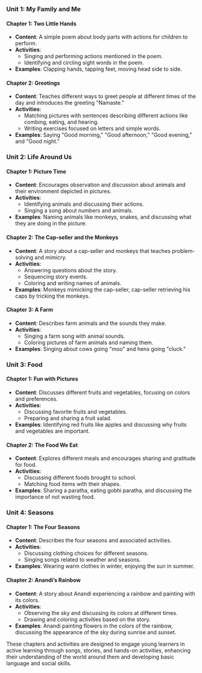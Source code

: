### Unit 1: My Family and Me

#### Chapter 1: Two Little Hands
- **Content**: A simple poem about body parts with actions for children to perform.
- **Activities**:
  - Singing and performing actions mentioned in the poem.
  - Identifying and circling sight words in the poem.
- **Examples**: Clapping hands, tapping feet, moving head side to side.

#### Chapter 2: Greetings
- **Content**: Teaches different ways to greet people at different times of the day and introduces the greeting "Namaste."
- **Activities**:
  - Matching pictures with sentences describing different actions like combing, eating, and hearing.
  - Writing exercises focused on letters and simple words.
- **Examples**: Saying "Good morning," "Good afternoon," "Good evening," and "Good night."

### Unit 2: Life Around Us

#### Chapter 1: Picture Time
- **Content**: Encourages observation and discussion about animals and their environment depicted in pictures.
- **Activities**:
  - Identifying animals and discussing their actions.
  - Singing a song about numbers and animals.
- **Examples**: Naming animals like monkeys, snakes, and discussing what they are doing in the picture.

#### Chapter 2: The Cap-seller and the Monkeys
- **Content**: A story about a cap-seller and monkeys that teaches problem-solving and mimicry.
- **Activities**:
  - Answering questions about the story.
  - Sequencing story events.
  - Coloring and writing names of animals.
- **Examples**: Monkeys mimicking the cap-seller, cap-seller retrieving his caps by tricking the monkeys.

#### Chapter 3: A Farm
- **Content**: Describes farm animals and the sounds they make.
- **Activities**:
  - Singing a farm song with animal sounds.
  - Coloring pictures of farm animals and naming them.
- **Examples**: Singing about cows going "moo" and hens going "cluck."

### Unit 3: Food

#### Chapter 1: Fun with Pictures
- **Content**: Discusses different fruits and vegetables, focusing on colors and preferences.
- **Activities**:
  - Discussing favorite fruits and vegetables.
  - Preparing and sharing a fruit salad.
- **Examples**: Identifying red fruits like apples and discussing why fruits and vegetables are important.

#### Chapter 2: The Food We Eat
- **Content**: Explores different meals and encourages sharing and gratitude for food.
- **Activities**:
  - Discussing different foods brought to school.
  - Matching food items with their shapes.
- **Examples**: Sharing a paratha, eating gobhi paratha, and discussing the importance of not wasting food.

### Unit 4: Seasons

#### Chapter 1: The Four Seasons
- **Content**: Describes the four seasons and associated activities.
- **Activities**:
  - Discussing clothing choices for different seasons.
  - Singing songs related to weather and seasons.
- **Examples**: Wearing warm clothes in winter, enjoying the sun in summer.

#### Chapter 2: Anandi’s Rainbow
- **Content**: A story about Anandi experiencing a rainbow and painting with its colors.
- **Activities**:
  - Observing the sky and discussing its colors at different times.
  - Drawing and coloring activities based on the story.
- **Examples**: Anandi painting flowers in the colors of the rainbow, discussing the appearance of the sky during sunrise and sunset.

These chapters and activities are designed to engage young learners in active learning through songs, stories, and hands-on activities, enhancing their understanding of the world around them and developing basic language and social skills.